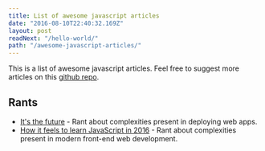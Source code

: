 ```yaml
---
title: List of awesome javascript articles
date: "2016-08-10T22:40:32.169Z"
layout: post
readNext: "/hello-world/"
path: "/awesome-javascript-articles/"
---
```


This is a list of awesome javascript articles. Feel free to suggest more articles on this [github repo](https://github.com/anuragawasthi13/awesome-javascript-articles).


## Rants
*	[It's the future](https://circleci.com/blog/its-the-future/) - Rant about complexities present in deploying web apps.
*	[How it feels to learn JavaScript in 2016](https://hackernoon.com/how-it-feels-to-learn-javascript-in-2016-d3a717dd577f#.djkwybjiw) - Rant about complexities present in modern front-end web development.

